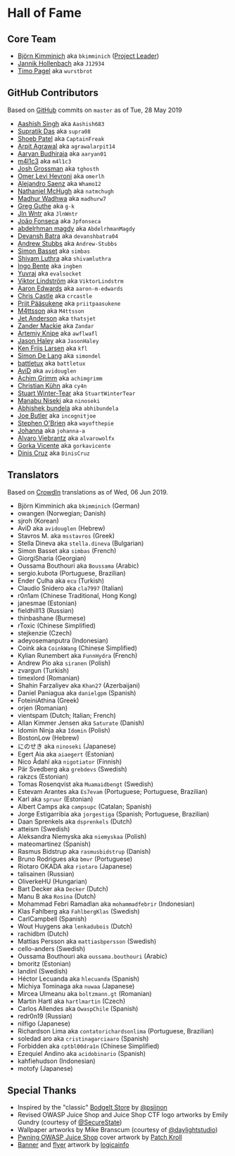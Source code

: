 # Hall of Fame

## Core Team

- [Björn Kimminich](https://github.com/bkimminich) aka `bkimminich`
  ([Project Leader](https://www.owasp.org/index.php/Projects/Project_Leader_Responsibilities))
- [Jannik Hollenbach](https://github.com/J12934) aka `J12934`
- [Timo Pagel](https://github.com/wurstbrot) aka `wurstbrot`

## GitHub Contributors

Based on [GitHub](https://github.com/bkimminich/juice-shop) commits on
`master` as of Tue, 28 May 2019

- [Aashish Singh](https://github.com/Aashish683) aka `Aashish683`
- [Supratik Das](https://github.com/supra08) aka `supra08`
- [Shoeb Patel](https://github.com/CaptainFreak) aka `CaptainFreak`
- [Arpit Agrawal](https://github.com/agrawalarpit14) aka `agrawalarpit14`
- [Aaryan Budhiraja](https://github.com/aaryan01) aka `aaryan01`
- [m4l1c3](https://github.com/m4l1c3) aka `m4l1c3`
- [Josh Grossman](https://github.com/tghosth) aka `tghosth`
- [Omer Levi Hevroni](https://github.com/omerlh) aka `omerlh`
- [Alejandro Saenz](https://github.com/Whamo12) aka `Whamo12`
- [Nathaniel McHugh](https://github.com/natmchugh) aka `natmchugh`
- [Madhur Wadhwa](https://github.com/madhurw7) aka `madhurw7`
- [Greg Guthe](https://github.com/g-k) aka `g-k`
- [Jln Wntr](https://github.com/JlnWntr) aka `JlnWntr`
- [João Fonseca](https://github.com/Jpfonseca) aka `Jpfonseca`
- [abdelrhman magdy](https://github.com/AbdelrhmanMagdy) aka `AbdelrhmanMagdy`
- [Devansh Batra](https://github.com/devanshbatra04) aka `devanshbatra04`
- [Andrew Stubbs](https://github.com/Andrew-Stubbs) aka `Andrew-Stubbs`
- [Simon Basset](https://github.com/simbas) aka `simbas`
- [Shivam Luthra](https://github.com/shivamluthra) aka `shivamluthra`
- [Ingo Bente](https://github.com/ingben) aka `ingben`
- [Yuvraj](https://github.com/evalsocket) aka `evalsocket`
- [Viktor Lindström](https://github.com/ViktorLindstrm) aka
  `ViktorLindstrm`
- [Aaron Edwards](https://github.com/aaron-m-edwards) aka
  `aaron-m-edwards`
- [Chris Castle](https://github.com/crcastle) aka `crcastle`
- [Priit Pääsukene](https://github.com/priitpaasukene) aka `priitpaasukene`
- [M4ttsson](https://github.com/M4ttsson) aka `M4ttsson`
- [Jet Anderson](https://github.com/thatsjet) aka `thatsjet`
- [Zander Mackie](https://github.com/Zandar) aka `Zandar`
- [Artemiy Knipe](https://github.com/awflwafl) aka `awflwafl`
- [Jason Haley](https://github.com/JasonHaley) aka `JasonHaley`
- [Ken Friis Larsen](https://github.com/kfl) aka `kfl`
- [Simon De Lang](https://github.com/simondel) aka `simondel`
- [battletux](https://github.com/battletux) aka `battletux`
- [AviD](https://github.com/avidouglen) aka `avidouglen`
- [Achim Grimm](https://github.com/achimgrimm) aka `achimgrimm`
- [Christian Kühn](https://github.com/cy4n) aka `cy4n`
- [Stuart Winter-Tear](https://github.com/StuartWinterTear) aka
  `StuartWinterTear`
- [Manabu Niseki](https://github.com/ninoseki) aka `ninoseki`
- [Abhishek bundela](https://github.com/abhibundela) aka
  `abhibundela`
- [Joe Butler](https://github.com/incognitjoe) aka `incognitjoe`
- [Stephen O'Brien](https://github.com/wayofthepie) aka `wayofthepie`
- [Johanna](https://github.com/johanna-a) aka `johanna-a`
- [Alvaro Viebrantz](https://github.com/alvarowolfx) aka `alvarowolfx`
- [Gorka Vicente](https://github.com/gorkavicente) aka `gorkavicente`
- [Dinis Cruz](https://github.com/DinisCruz) aka `DinisCruz`

## Translators

Based on [CrowdIn](https://crowdin.com/project/owasp-juice-shop)
translations as of Wed, 06 Jun 2019.

- Björn Kimminich aka `bkimminich` (German)
- owangen (Norwegian; Danish)
- sjroh (Korean)
- AviD aka `avidouglen` (Hebrew)
- Stavros M. aka `msstavros` (Greek)
- Stella Dineva aka `stella.dineva` (Bulgarian)
- Simon Basset aka `simbas` (French)
- GiorgiSharia (Georgian)
- Oussama Bouthouri aka `Boussama` (Arabic)
- sergio.kubota (Portuguese, Brazilian)
- Ender Çulha aka `ecu` (Turkish)
- Claudio Snidero aka `cla7997` (Italian)
- r0n1am (Chinese Traditional, Hong Kong)
- janesmae (Estonian)
- fieldhill13 (Russian)
- thinbashane (Burmese)
- rToxic (Chinese Simplified)
- stejkenzie (Czech)
- adeyosemanputra (Indonesian)
- Coink aka `CoinkWang` (Chinese Simplified)
- Kylian Runembert aka `FunnHydra` (French)
- Andrew Pio aka `siranen` (Polish)
- zvargun (Turkish)
- timexlord (Romanian)
- Shahin Farzaliyev aka `Khan27` (Azerbaijani)
- Daniel Paniagua aka `danielgpm` (Spanish)
- FoteiniAthina (Greek)
- orjen (Romanian)
- vientspam (Dutch; Italian; French)
- Allan Kimmer Jensen aka `Saturate` (Danish)
- Idomin Ninja aka `Idomin` (Polish)
- BostonLow (Hebrew)
- にのせき aka `ninoseki` (Japanese)
- Egert Aia aka `aiaegert` (Estonian)
- Nico Ådahl aka `nigotiator` (Finnish)
- Pär Svedberg aka `grebdevs` (Swedish)
- rakzcs (Estonian)
- Tomas Rosenqvist aka `Muamaidbengt` (Swedish)
- Estevam Arantes aka `Es7evam` (Portuguese; Portuguese, Brazilian)
- Karl aka `spruur` (Estonian)
- Albert Camps aka `campsupc` (Catalan; Spanish)
- Jorge Estigarribia aka `jorgestiga` (Spanish; Portuguese, Brazilian)
- Daan Sprenkels aka `dsprenkels` (Dutch)
- atteism (Swedish)
- Aleksandra Niemyska aka `niemyskaa` (Polish)
- mateomartinez (Spanish)
- Rasmus Bidstrup aka `rasmusbidstrup` (Danish)
- Bruno Rodrigues aka `bmvr` (Portuguese)
- Riotaro OKADA aka `riotaro` (Japanese)
- talisainen (Russian)
- OliverkeHU (Hungarian)
- Bart Decker aka `Decker` (Dutch)
- Manu B aka `Rosina` (Dutch)
- Mohammad Febri Ramadlan aka `mohammadfebrir` (Indonesian)
- Klas Fahlberg aka `FahlbergKlas` (Swedish)
- CarlCampbell (Spanish)
- Wout Huygens aka `lenkadubois` (Dutch)
- rachidbm (Dutch)
- Mattias Persson aka `mattiasbpersson` (Swedish)
- cello-anders (Swedish)
- Oussama Bouthouri aka `oussama.bouthouri` (Arabic)
- bmoritz (Estonian)
- landinl (Swedish)
- Héctor Lecuanda aka `hlecuanda` (Spanish)
- Michiya Tominaga aka `nuwaa` (Japanese)
- Mircea Ulmeanu aka `boltzmann.gt` (Romanian)
- Martin Hartl aka `hartlmartin` (Czech)
- Carlos Allendes aka `OwaspChile` (Spanish)
- redr0n19 (Russian)
- nilfigo (Japanese)
- Richardson Lima aka `contatorichardsonlima` (Portuguese, Brazilian)
- soledad aro aka `cristinagarciaaro` (Spanish)
- Forbidden aka `cptbl00dra1n` (Chinese Simplified)
- Ezequiel Andino aka `acidobinario` (Spanish)
- kahfiehudson (Indonesian)
- motofy (Japanese)

## Special Thanks

* Inspired by the "classic"
  [BodgeIt Store](https://github.com/psiinon/bodgeit) by
  [@psiinon](https://github.com/psiinon)
* Revised OWASP Juice Shop and Juice Shop CTF logo artworks by Emily
  Gundry (courtesy of [@SecureState](https://github.com/SecureState))
* Wallpaper artworks by Mike Branscum (courtesy of
  [@daylightstudio](https://github.com/daylightstudio))
* [Pwning OWASP Juice Shop](https://leanpub.com/juice-shop) cover
  artwork by [Patch Kroll](https://99designs.de/profiles/3099878)
* [Banner](https://github.com/OWASP/owasp-swag/tree/master/projects/juice-shop/banners)
  and
  [flyer](https://github.com/OWASP/owasp-swag/tree/master/projects/juice-shop/flyers)
  artwork by [logicainfo](https://99designs.de/profiles/logicainfo)
